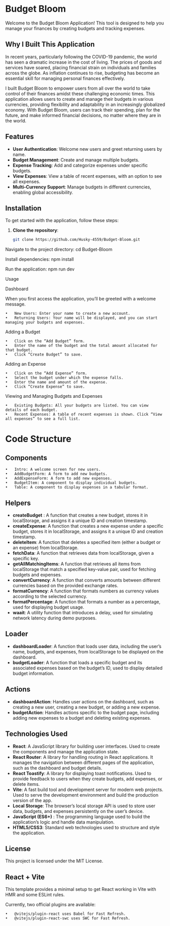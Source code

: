 # Budget Bloom

Welcome to the Budget Bloom Application! This tool is designed to help you manage your finances by creating budgets and tracking expenses.

## Why I Built This Application

In recent years, particularly following the COVID-19 pandemic, the world has seen a dramatic increase in the cost of living. The prices of goods and services have soared, placing financial strain on individuals and families across the globe. As inflation continues to rise, budgeting has become an essential skill for managing personal finances effectively.

I built Budget Bloom to empower users from all over the world to take control of their finances amidst these challenging economic times. This application allows users to create and manage their budgets in various currencies, providing flexibility and adaptability in an increasingly globalized economy. With Budget Bloom, users can track their spending, plan for the future, and make informed financial decisions, no matter where they are in the world.

## Features

- **User Authentication**: Welcome new users and greet returning users by name.
- **Budget Management**: Create and manage multiple budgets.
- **Expense Tracking**: Add and categorize expenses under specific budgets.
- **View Expenses**: View a table of recent expenses, with an option to see all expenses.
- **Multi-Currency Support**: Manage budgets in different currencies, enabling global accessibility.

## Installation

To get started with the application, follow these steps:

1. **Clone the repository**:
   ```bash
   git clone https://github.com/Husky-4559/Budget-Bloom.git
   ```

Navigate to the project directory: cd Budget-Bloom

Install dependencies: npm install

Run the application: npm run dev

Usage

Dashboard

When you first access the application, you’ll be greeted with a welcome message.

    •	New Users: Enter your name to create a new account.
    •	Returning Users: Your name will be displayed, and you can start managing your budgets and expenses.

Adding a Budget

    •	Click on the “Add Budget” form.
    •	Enter the name of the budget and the total amount allocated for that budget.
    •	Click “Create Budget” to save.

Adding an Expense

    •	Click on the “Add Expense” form.
    •	Select the budget under which the expense falls.
    •	Enter the name and amount of the expense.
    •	Click “Create Expense” to save.

Viewing and Managing Budgets and Expenses

    •	Existing Budgets: All your budgets are listed. You can view details of each budget.
    •	Recent Expenses: A table of recent expenses is shown. Click “View all expenses” to see a full list.

# Code Structure

## Components

    •	Intro: A welcome screen for new users.
    •	AddBudgetForm: A form to add new budgets.
    •	AddExpenseForm: A form to add new expenses.
    •	BudgetItem: A component to display individual budgets.
    •	Table: A component to display expenses in a tabular format.

## Helpers

- **createBudget** : A function that creates a new budget, stores it in localStorage, and assigns it a unique ID and creation timestamp.
- **createExpense**: A function that creates a new expense under a specific budget, stores it in localStorage, and assigns it a unique ID and creation timestamp.
- **deleteItem**: A function that deletes a specified item (either a budget or an expense) from localStorage.
- **fetchData**: A function that retrieves data from localStorage, given a specific key.
- **getAllMatchingItems**: A function that retrieves all items from localStorage that match a specified key-value pair, used for fetching budgets and expenses.
- **convertCurrency**: A function that converts amounts between different currencies based on the provided exchange rates.
- **formatCurrency**: A function that formats numbers as currency values according to the selected currency.
- **formatPercentage**: A function that formats a number as a percentage, used for displaying budget usage.
- **waait**: A utility function that introduces a delay, used for simulating network latency during demo purposes.

## Loader

- **dashboardLoader**: A function that loads user data, including the user’s name, budgets, and expenses, from localStorage to be displayed on the dashboard.
- **budgetLoader**: A function that loads a specific budget and its associated expenses based on the budget’s ID, used to display detailed budget information.

## Actions

- **dashboardAction**: Handles user actions on the dashboard, such as creating a new user, creating a new budget, or adding a new expense.
- **budgetAction**: Handles actions specific to the budget page, including adding new expenses to a budget and deleting existing expenses.

## Technologies Used

- **React**: A JavaScript library for building user interfaces. Used to create the components and manage the application state.
- **React Router**: A library for handling routing in React applications. It manages the navigation between different pages of the application, such as the dashboard and budget details.
- **React Toastify**: A library for displaying toast notifications. Used to provide feedback to users when they create budgets, add expenses, or delete items.
- **Vite**: A fast build tool and development server for modern web projects. Used to serve the development environment and build the production version of the app.
- **Local Storage**: The browser’s local storage API is used to store user data, budgets, and expenses persistently on the user’s device.
- **JavaScript (ES6+)** : The programming language used to build the application’s logic and handle data manipulation.
- **HTML5/CSS3**: Standard web technologies used to structure and style the application.

## License

This project is licensed under the MIT License.

## React + Vite

This template provides a minimal setup to get React working in Vite with HMR and some ESLint rules.

Currently, two official plugins are available:

    •	@vitejs/plugin-react uses Babel for Fast Refresh.
    •	@vitejs/plugin-react-swc uses SWC for Fast Refresh.
